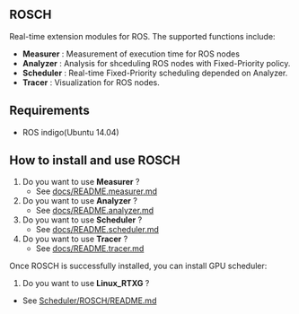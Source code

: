 ## ROSCH
Real-time extension modules for ROS.
The supported functions include:

- __Measurer__  : Measurement of execution time for ROS nodes
- __Analyzer__  : Analysis for shceduling ROS nodes with Fixed-Priority policy.
- __Scheduler__ : Real-time Fixed-Priority scheduling depended on Analyzer. 
- __Tracer__    : Visualization for ROS nodes.  

## Requirements
- ROS indigo(Ubuntu 14.04)

## How to install and use ROSCH

 1. Do you want to use __Measurer__ ? 
     - See [docs/README.measurer.md](/docs/README.measurer.md)
 2. Do you want to use __Analyzer__ ?
     - See [docs/README.analyzer.md](/docs/README.analyzer.md)
 3. Do you want to use __Scheduler__ ?  
     - See [docs/README.scheduler.md](/docs/README.scheduler.md)
 4. Do you want to use __Tracer__ ?  
     - See [docs/README.tracer.md](/docs/README.tracer.md)


Once ROSCH is successfully installed, you can install GPU scheduler:

 1. Do you want to use __Linux_RTXG__ ?   
  - See [Scheduler/ROSCH/README.md](/Scheduler/RESCH/README.md) 

